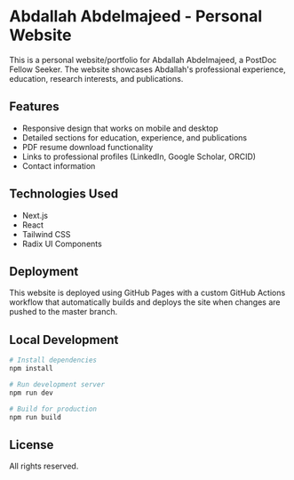 # Abdallah Abdelmajeed - Personal Website

This is a personal website/portfolio for Abdallah Abdelmajeed, a PostDoc Fellow Seeker. The website showcases Abdallah's professional experience, education, research interests, and publications.

## Features

- Responsive design that works on mobile and desktop
- Detailed sections for education, experience, and publications
- PDF resume download functionality
- Links to professional profiles (LinkedIn, Google Scholar, ORCID)
- Contact information

## Technologies Used

- Next.js
- React
- Tailwind CSS
- Radix UI Components

## Deployment

This website is deployed using GitHub Pages with a custom GitHub Actions workflow that automatically builds and deploys the site when changes are pushed to the master branch.

## Local Development

```bash
# Install dependencies
npm install

# Run development server
npm run dev

# Build for production
npm run build
```

## License

All rights reserved.